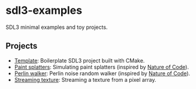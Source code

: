 # sdl3-examples

SDL3 minimal examples and toy projects.

## Projects
- [Template](template): Boilerplate SDL3 project built with CMake.
- [Paint splatters](paint-splatters): Simulating paint splatters (inspired by [Nature of Code](https://natureofcode.com/random/#exercise-04)).
- [Perlin walker](perlin-walker): Perlin noise random walker (inspired by [Nature of Code](https://natureofcode.com/random/#example-06-a-perlin-noise-walker)).
- [Streaming texture](streaming-texture): Streaming a texture from a pixel array.
